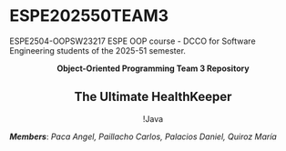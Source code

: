 # ESPE202550TEAM3

ESPE2504-OOPSW23217 ESPE OOP course - DCCO for Software Engineering students of the 2025-51 semester.

<div align="center">
  <strong>Object-Oriented Programming Team 3 Repository</strong>
  <h2><strong>The Ultimate HealthKeeper</strong></h2>
  !Java
</div>

***Members***: *Paca Angel, Paillacho Carlos, Palacios Daniel, Quiroz María*


